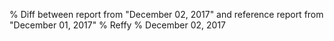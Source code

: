 % Diff between report from "December 02, 2017" and reference report from "December 01, 2017"
% Reffy
% December 02, 2017

